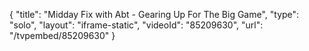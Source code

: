 {
    "title": "Midday Fix with Abt - Gearing Up For The Big Game",
    "type": "solo",
    "layout": "iframe-static",
    "videoId": "85209630",
    "url": "\/tvpembed\/85209630"
}